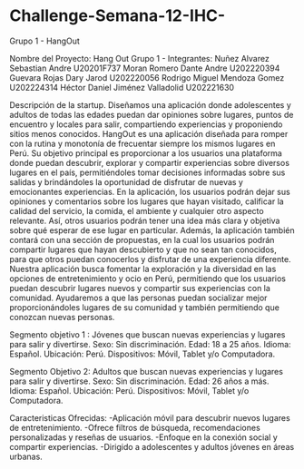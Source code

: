 # Challenge-Semana-12-IHC-
Grupo 1 - HangOut


Nombre del Proyecto: Hang Out Grupo 1 - Integrantes: 
Nuñez Alvarez Sebastian Andre U20201F737 
Moran Romero Dante Andre U202220394
Guevara Rojas Dary Jarod U202220056 
Rodrigo Miguel Mendoza Gomez U202224314 
Héctor Daniel Jiménez Valladolid U202221630

Descripción de la startup. Diseñamos una aplicación donde adolescentes y adultos de todas las edades puedan dar opiniones sobre lugares, puntos de encuentro y locales para salir, compartiendo experiencias y proponiendo sitios menos conocidos. HangOut es una aplicación diseñada para romper con la rutina y monotonía de frecuentar siempre los mismos lugares en Perú. Su objetivo principal es proporcionar a los usuarios una plataforma donde puedan descubrir, explorar y compartir experiencias sobre diversos lugares en el país, permitiéndoles tomar decisiones informadas sobre sus salidas y brindándoles la oportunidad de disfrutar de nuevas y emocionantes experiencias. En la aplicación, los usuarios podrán dejar sus opiniones y comentarios sobre los lugares que hayan visitado, calificar la calidad del servicio, la comida, el ambiente y cualquier otro aspecto relevante. Así, otros usuarios podrán tener una idea más clara y objetiva sobre qué esperar de ese lugar en particular. Además, la aplicación también contará con una sección de propuestas, en la cual los usuarios podrán compartir lugares que hayan descubierto y que no sean tan conocidos, para que otros puedan conocerlos y disfrutar de una experiencia diferente. Nuestra aplicación busca fomentar la exploración y la diversidad en las opciones de entretenimiento y ocio en Perú, permitiendo que los usuarios puedan descubrir lugares nuevos y compartir sus experiencias con la comunidad. Ayudaremos a que las personas puedan socializar mejor proporcionándoles lugares de su comunidad y también permitiendo que conozcan nuevas personas.

Segmento objetivo 1 : Jóvenes que buscan nuevas experiencias y lugares para salir y divertirse. Sexo: Sin discriminación. Edad: 18 a 25 años. Idioma: Español. Ubicación: Perú. Dispositivos: Móvil, Tablet y/o Computadora.

Segmento Objetivo 2: Adultos que buscan nuevas experiencias y lugares para salir y divertirse. Sexo: Sin discriminación. Edad: 26 años a más. Idioma: Español. Ubicación: Perú. Dispositivos: Móvil, Tablet y/o Computadora.

Caracteristicas Ofrecidas: -Aplicación móvil para descubrir nuevos lugares de entretenimiento. -Ofrece filtros de búsqueda, recomendaciones personalizadas y reseñas de usuarios. -Enfoque en la conexión social y compartir experiencias. -Dirigido a adolescentes y adultos jóvenes en áreas urbanas.
